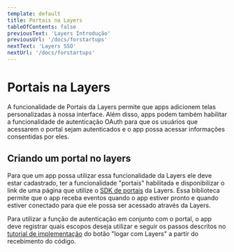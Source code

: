 ```yaml
---
template: default
title: Portais na Layers
tableOfContents: false
previousText: 'Layers Introdução'
previousUrl: '/docs/forstartups'
nextText: 'Layers SSO'
nextUrl: '/docs/forstartups'
---
```


# Portais na Layers

A funcionalidade de Portais da Layers permite que apps adicionem telas personalizadas à nossa interface. Além disso, apps podem também habilitar a funcionalidade de autenticação OAuth para que os usuários que acessarem o portal sejam autenticados e o app possa acessar informações consentidas por eles.


## Criando um portal no layers

Para que um app possa utilizar essa funcionalidade da Layers ele deve estar cadastrado, ter a funcionalidade "portais" habilitada e disponibilizar o link de uma página que utilize o [SDK de portais](./../../sdk/portais/introducao) da Layers. Essa biblioteca permite que o app receba eventos quando o app estiver pronto e quando estiver conectado para que ele possa ser acessado através da Layers.

 Para utilizar a função de autenticação em conjunto com o portal, o app deve registrar quais escopos deseja utilizar e seguir os passos descritos no [tutorial de implementação](./../../sdk/como-colocar-o-botao-logar-com-layers#4-use-o-c-digo-para-obter-o-token) do botão "logar com Layers" a partir do recebimento do código.